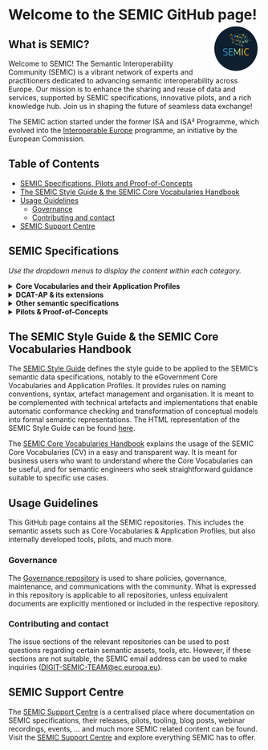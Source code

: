 # Welcome to the SEMIC GitHub page! <img align="right" src="https://github.com/SEMICeu/.github/blob/main/profile/images/SEMIC%20logo.png" width="100" height="100">

## What is SEMIC?  
Welcome to SEMIC! The Semantic Interoperability Community (SEMIC) is a vibrant network of experts and practitioners dedicated to advancing semantic interoperability across Europe. Our mission is to enhance the sharing and reuse of data and services, supported by SEMIC specifications, innovative pilots, and a rich knowledge hub. Join us in shaping the future of seamless data exchange!  

The SEMIC action started under the former ISA and ISA² Programme, which evolved into the [Interoperable Europe](https://joinup.ec.europa.eu/interoperable-europe) programme, an initiative by the European Commission.
  
## Table of Contents  
- [SEMIC Specifications, Pilots and Proof-of-Concepts](#semic-specification)
- [The SEMIC Style Guide & the SEMIC Core Vocabularies Handbook](#style-guide-handbook) 
- [Usage Guidelines](#usage-guidelines)  
  - [Governance](#governance)
  - [Contributing and contact](#contributing)
- [SEMIC Support Centre](#ssc)

## <a name="semic-specification"></a> SEMIC Specifications
*Use the dropdown menus to display the content within each category.*
<details>      
  <summary><b>Core Vocabularies and their Application Profiles</b></summary>
  <table>      
    <tr>      
      <th>Specification</th>      
      <th>Description</th>       
    </tr>
    <tr>  
      <td>  
        <p align="center">  
          <img src="https://github.com/SEMICeu/.github/blob/main/profile/images/Core%20Business.png" alt="Core Business Vocabulary" width="75" height="75">  
        </p>  
      </td>      
      <td> The <a href="https://github.com/SEMICeu/Core-Business-Vocabulary">Core Business Vocabulary (CBV)</a> is a simplified, reusable and extensible data model that captures the fundamental characteristics of a legal entity, e.g. the legal name, the activity, address, etc.</td>      
    </tr>
    <tr>  
      <td>  
        <p align="center">  
          <img src="https://github.com/SEMICeu/.github/blob/main/profile/images/Core%20Criterion%20%26%20Core%20Evidence.png" alt="Core Criterion and Core Evidence Vocabulary" width="75" height="75">  
        </p>  
      </td>      
      <td> The <a href="https://github.com/SEMICeu/CCCEV">Core Criterion and Core Evidence Vocabulary (CCCEV)</a> is a simplified, reusable, and extensible data model that captures the fundamental characteristics of criterion and evidence, and is designed to support the exchange of information between organizations.</td>      
    </tr>    
    <tr>  
      <td>  
        <p align="center">  
          <img src="https://github.com/SEMICeu/.github/blob/main/profile/images/Core%20Location.png" alt="Core Location Vocabulary" width="75" height="75">  
        </p>  
      </td>      
      <td> The <a href="https://github.com/SEMICeu/Core-Location-Vocabulary">Core Location Vocabulary (CLV)</a> is a simplified, reusable and extensible data model that captures the fundamental characteristics of a location, represented as an address, a geographic name, or a geometry.</td>      
    </tr>  
    <tr>  
      <td>  
        <p align="center">  
          <img src="https://github.com/SEMICeu/.github/blob/main/profile/images/Core%20Person.png" alt="Core Person Vocabulary" width="75" height="75">  
        </p>  
      </td>      
      <td> The <a href="https://github.com/SEMICeu/Core-Person-Vocabulary">Core Person Vocabulary (CPV)</a>is a simplified, reusable and extensible data model that captures the fundamental characteristics of a person, e.g. their name, their gender, their date of birth, their address, etc.</td>      
    </tr>  
    <tr>  
      <td>  
        <p align="center">  
          <img src="https://github.com/SEMICeu/.github/blob/main/profile/images/CPEV.png" alt="Core Public Event Vocabulary" width="75" height="75">  
        </p>  
      </td>      
      <td> The <a href="https://github.com/SEMICeu/Core-Public-Event-Vocabulary">Core Public Event Vocabulary (CPEV)</a> is a simplified, reusable and extensible data model that captures the fundamental characteristics of a public event, e.g. the title, the date, the location, the organiser etc.</td>      
    </tr>  
    <tr>  
      <td>  
        <p align="center">  
          <img src="https://github.com/SEMICeu/.github/blob/main/profile/images/CPOV.png" alt="Core Public Organisation Vocabulary" width="75" height="75">  
        </p>  
      </td>      
      <td> The <a href="https://github.com/SEMICeu/CPOV">Core Public Organisation Vocabulary (CPOV)</a> provides a common data model for describing public organisations in the European Union.</td>      
    </tr>   
     <tr>    
      <td>  
        <p align="center">  
          <img src="https://github.com/SEMICeu/.github/blob/main/profile/images/CPSV-AP.png" alt="CPSV-AP" width="75" height="75">  
        </p>  
      </td>    
      <td>The <a href="https://github.com/SEMICeu/CPSV-AP">Core Public Service Vocabulary Application Profile (CPSV-AP)</a> is a reusable and common data set to describe European public services.</td>    
    </tr>    
    <tr>  
      <td>  
        <p align="center">  
          <img src="https://github.com/SEMICeu/.github/blob/main/profile/images/Core%20Vocabulary%20Glossary.png" alt="Core Vocabulary Glossary" width="75" height="75">  
        </p>  
      </td>      
      <td> The <a href="https://github.com/SEMICeu/Consolidated-Core-Vocabularies">Core Vocabulary glossary</a> is the name space containing all the terms defined and used in the Core Vocabularies.</td>      
    </tr> 
  </table>      
</details>  

<details>    
  <summary><b>DCAT-AP & its extensions</b></summary>    
  <table>    
    <tr>    
      <th>Application Profiles</th>    
      <th>Description</th>
    </tr>
    <tr>    
      <td>  
        <p align="center">  
          <img src="https://github.com/SEMICeu/.github/blob/main/profile/images/DCAT-AP.png" alt="DCAT-AP" width="75" height="75">  
        </p>  
      </td>    
      <td>The <a href="https://github.com/SEMICeu/DCAT-AP">Data Catalogue Vocabulary Application Profile (DCAT-AP)</a> is a specification for metadata records, enhancing semantic interoperability across European data portals. Based on W3C's DCAT, it supports standardised dataset descriptions, enabling efficient data exchange and reuse.</td>    
    </tr>
    <tr>    
      <td>  
        <p align="center">  
          <img src="https://github.com/SEMICeu/.github/blob/main/profile/images/DCAT-AP%20for%20HVD.png" alt="DCAT-AP-HVD" width="75" height="75">  
        </p>  
      </td>    
      <td>The annex <a href="https://semiceu.github.io/DCAT-AP/releases/3.0.0-hvd/">DCAT-AP for High-Value Datasets</a> provides guidelines on how to use DCAT-AP taking into account the requirements imposed by the High-Value Dataset Implementing Regulation (HVD IR).</td>    
    </tr>
    <tr>    
      <td>  
        <p align="center">  
          <img src="https://github.com/SEMICeu/.github/blob/main/profile/images/BRegDCAT-AP.png" alt="BRegDCAT-AP" width="75" height="75">  
        </p>  
      </td>    
      <td><a href="https://github.com/SEMICeu/BRegDCAT-AP">BRegDCAT-AP</a> is an extension of DCAT-AP for describing base registries. It interconnects public services with base registries and their associated services.</td>    
    </tr>  
    <tr>    
      <td>  
        <p align="center">  
          <img src="https://github.com/SEMICeu/.github/blob/main/profile/images/GeoDCAT-AP.png" alt="GeoDCAT-AP" width="75" height="75">  
        </p>  
      </td>    
      <td><a href="https://github.com/SEMICeu/GeoDCAT-AP">GeoDCAT-AP</a> is an extension of DCAT-AP for describing geospatial datasets, dataset series and services.</td>    
    </tr>
    <tr>    
      <td>  
        <p align="center">  
          <img src="https://github.com/SEMICeu/.github/blob/main/profile/images/MLDCAT-AP.png" alt="MLDCAT-AP" width="75" height="75">  
        </p>  
      </td>    
      <td><a href="https://github.com/SEMICeu/MLDCAT-AP">MLDCAT-AP</a> is an extension of DCAT-AP for describing machine learning models, together with their datasets, quality measured on the datasets and citing papers.</td>    
    </tr>    
    <tr>    
      <td>  
        <p align="center">  
          <img src="https://github.com/SEMICeu/.github/blob/main/profile/images/StatDCAT-AP.png" alt="StatDCAT-AP" width="75" height="75">  
        </p>  
      </td>    
      <td><a href="https://github.com/SEMICeu/StatDCAT-AP">STATDCAT-AP</a> is an extension of DCAT-AP for describing statistical datasets.</td>    
    </tr>    
  </table>    
</details>    

<details>      
  <summary><b>Other semantic specifications</b></summary>      
  <table>      
    <tr>      
      <th>Other semantic specifications</th>      
      <th>Description</th>      
    </tr> 
    <tr>  
      <td>  
        <p align="center">  
          <img src="https://github.com/SEMICeu/.github/blob/main/profile/images/ADMS.png" alt="Asset Description Metadata Schema Vocabulary (ADMS)" width="75" height="75">  
        </p>  
      </td>      
      <td><a href="https://github.com/SEMICeu/ADMS">ADMS</a> is a vocabulary for describing interoperability assets, enhancing their discoverability for ICT developers by standardising metadata for easier exploration and access.</td>      
    </tr>
    <tr>  
      <td>  
        <p align="center">  
          <img src="https://github.com/SEMICeu/.github/blob/main/profile/images/ADMS-AP.png" alt="Asset Description Metadata Schema Application Profile (ADMS-AP)" width="75" height="75">  
        </p>  
      </td>      
      <td><a href="https://github.com/SEMICeu/ADMS-AP">ADMS-AP</a> extends the use of ADMS for the description of other types of interoperability solutions, meaning solutions covering the political, legal, organisational and technical interoperability layers.</td>      
    </tr>
    <tr>  
      <td>  
        <p align="center">  
          <img src="https://github.com/SEMICeu/.github/blob/main/profile/images/DCAT-AP%20Feeds.png" alt="DCAT-AP feeds" width="75" height="75">  
        </p>  
      </td>      
      <td>A <a href="https://github.com/SEMICeu/LDES-DCAT-AP-feeds">DCAT-AP Feed</a> is a Linked Data Event Stream with containing ActivityStream entities Create, Update and Delete, about the DCAT-AP entities in a catalog.</td>      
    </tr>
    <tr>    
      <td>  
        <p align="center">  
          <img src="https://github.com/SEMICeu/.github/blob/main/profile/images/LDES.png" alt="Linked Data Event Streams (LDES)" width="75" height="75">  
        </p>  
      </td>      
      <td><a href="https://github.com/SEMICeu/LinkedDataEventStreams">Linked Data Event Streams (LDES)</a> is a technical standard that applies linked data principles to data streams.</td>      
    </tr>    
    <tr>  
      <td>  
        <p align="center">  
          <img src="https://github.com/SEMICeu/.github/blob/main/profile/images/SDG%20Search%20Service%20Model.png" alt="SDG-search-service-model" width="75" height="75">  
        </p>  
      </td>      
      <td>The <a href="https://github.com/SEMICeu/SDG-search-service-model">SDG Search Service model</a> enables competent authorities to use common metadata to structure their public services, independently from the level of granularity or complexity of these services.</td>      
    </tr>  
    <tr>  
      <td>  
        <p align="center">  
          <img src="https://github.com/SEMICeu/.github/blob/main/profile/images/STR-AP.png" alt="Short Term Rentals Application Profile (STR-AP)" width="75" height="75">  
        </p>  
      </td>      
      <td>The<a href="https://github.com/SEMICeu/STR-AP"> Short-Term Rental Application Profile (STR-AP)</a> harmonises and streamlines the framework for data generation and data sharing on short-term accommodation rental services across the EU.</td>      
    </tr>      
  </table> 
  
</details>  
<details>      
  <summary><b>Pilots & Proof-of-Concepts</b></summary>      
<table>  
    <tbody>  
        <tr>  
            <td>  
                <p><strong>Name</strong></p>  
            </td>  
            <td>  
                <p><strong>Description</strong></p>  
            </td>  
            <td>  
                <p><strong>Status</strong></p>  
            </td>  
        </tr>  
        <tr>  
              <td>  
                  <p><u><a href="https://github.com/SEMICeu/LLM-for-Tourism">LLM for tourism PoC</a></u></p>  
              </td>  
              <td>A proof-of-concept on retraining Large Language Models (LLMs) with domain-specific data from the European public sector can enhance the performance and interpretability of AI in clustering pledges related to the Transition Pathway for Tourism.</td>  
              <td>  
                  <p>Ongoing</p>  
              </td>  
        </tr> 
        <tr>  
            <td>  
                <p><u><a href="https://github.com/SEMICeu/SDK-Solid">SDK Solid PoC</a></u></p>  
            </td>  
            <td>  
                <p>A software development kit for the Solid protocol.</p>  
            </td>  
            <td>  
                <p>Ongoing</p>  
            </td> 
        <tr>  
            <td>  
                <p><u><a href="https://github.com/SEMICeu/semic_pledges">Text Mining on GROW Tourism Pledges Pilot</a></u></p>  
            </td>  
            <td>  
                <p>A proof-of-concept on the use of text mining for the analysis of pledges on the Transition Pathway for Tourism.</p>  
            </td>  
            <td>  
                <p>Ongoing</p>  
            </td>  
        </tr>
       <tr>  
            <td>  
                <p><u><a href="https://github.com/SEMICeu/iso-19139-to-dcat-ap/tree/dev">ISO:19139 to DCAT-AP PoC</a></u></p>  
            </td>  
            <td>  
                <p>A proof of concept for the transformation of ISO:19139 to GeoDCAT-AP compliant metadata.</p>  
            </td>  
            <td>  
                <p>Completed in 2024</p>  
            </td>  
        </tr> 
        </tr>   
        <tr>  
            <td>  
                <p><u><a href="https://github.com/SEMICeu/NIFO_pilot">NIFO Pilot</a></u></p>  
            </td>  
            <td>  
                <p>A pilot to convert existig Word-based NIFO factsheets into structured data following the Resource Description Framework (RDF).</p>  
            </td>  
            <td>  
                <p>Completed in 2023</p>  
            </td>  
        </tr>  
        <tr>  
            <td>  
                <p><u><a href="https://github.com/SEMICeu/csw-4-web">CSW-4-Web</a></u></p>  
            </td>  
            <td>  
                <p>A proof-of-concept API designed to expose a&nbsp;CSW&nbsp;endpoint in a Web-friendly way, and enabling the exploration of its content without the need of specific client applications.</p>  
            </td>  
            <td>  
                <p>Completed in 2020</p>  
            </td>  
        </tr>  
        <tr>  
            <td>  
                <p><u><a href="https://github.com/SEMICeu/dcat-ap-rdf2html">DCAT-AP RDF2HTML PoC</a></u></p>  
            </td>  
            <td>  
                <p>A proof-of-concept for the HTML+RDFa representation of metadata based on&nbsp;DCAT-AP, and related extensions (as&nbsp;GeoDCAT-AP).</p>  
            </td>  
            <td>  
                <p>Completed in 2021</p>  
            </td>  
        </tr>  
        <tr>  
            <td>  
                <p><u><a href="https://github.com/SEMICeu/epsg-to-rdf">EPSG to RDF PoC</a></u></p>  
            </td>  
            <td>  
                <p>A a proof-of-concept for the RDF representation of the OGC EPSG register of coordinate reference systems, extending the RDF mappings for reference systems defined in GeoDCAT-AP.</p>  
            </td>  
            <td>  
                <p>Completed in 2021</p>  
            </td>  
        </tr>  
        <tr>  
            <td>  
                <p><u><a href="https://github.com/SEMICeu/iana-to-rdf">IANA to RDF PoC</a></u></p>  
            </td>  
            <td>  
                <p>A proof-of-concept for the RDF representation of the&nbsp;IANA registry, generated from its XML distributions.</p>  
            </td>  
            <td>  
                <p>Completed in 2021</p>  
            </td>  
        </tr>  
        <tr>  
            <td>  
                <p><u><a href="https://github.com/SEMICeu/Trento_conversionToRDF">Trento to RDF PoC</a></u></p>  
            </td>  
            <td>  
                <p>A proof-of-concept for automated testing based on CPSV-AP Creator.</p>  
            </td>  
            <td>  
                <p>Completed in 2019</p>  
            </td>  
        </tr>  
        <tr>  
            <td>  
                <p><u><a href="https://github.com/SEMICeu/cpsv-ap_harvester_federalPilot_Belgium">Crossborder CPSV-AP Federal Harvester Pilot (Belgium)</a></u></p>  
            </td>  
            <td>  
                <p>A federal catalogue of public services, compiling public service descriptions at the Walloon, Flemish and federal levels, all displayed on a user-friendly and easily searchable webpage.</p>  
            </td>  
            <td>  
                <p>Completed in 2018</p>  
            </td>  
        </tr>  
        <tr>  
            <td>  
                <p><u><a href="https://github.com/SEMICeu/cpsv-ap_harvester_xborderPilot_Estonia_Finland">Crossborder CPSV-AP Harvester Pilot (Estonia-Finland)</a></u></p>  
            </td>  
            <td>  
                <p>A cross-border catalogue of public services, i.e. a catalogue of public services at European level. Public service descriptions from Estonia and Finland are harvested, transformed and displayed on a user-friendly webpage.</p>  
            </td>  
            <td>  
                <p>Completed in 2018</p>  
            </td>            
        </tr>  
        <tr>  
            <td>  
                <p><u><a href="https://github.com/SEMICeu/cpsv-ap_harvester_xborderPilot_PortugalSpain">Crossborder CPSV-AP Harvester Pilot (Portugal-Spain)</a></u></p>  
            </td>  
            <td>  
                <p>A cross-border catalogue of public services, i.e. a catalogue of public services at European level. Public service descriptions from Spain and Portugal are harvested, transformed and displayed on a user-friendly webpage.</p>  
            </td>  
            <td>  
                <p>Completed in 2018</p>  
            </td>  
        </tr>  
        <tr>  
            <td>  
                <p><u><a href="https://github.com/SEMICeu/Epirus_pilot">Epirus Pilot</a></u></p>  
            </td>  
            <td>  
                <p>Configurations for OpenRefine to transform Excel Epirus data into CPSV-AP.</p>  
            </td>  
            <td>  
                <p>Completed in 2018</p>  
            </td>  
        </tr>  
        <tr>  
            <td>  
                <p><u><a href="https://github.com/SEMICeu/e-legislation-pilot">e-Legislation Pilot</a></u></p>  
            </td>  
            <td>  
                <p>Pilot to develop a reusable proof of concept, to demonstrate the benefits of publishing legal information as (linked) open data, using the ELI ontology.</p>  
            </td>  
            <td>  
                <p>Completed in 2016</p>  
            </td>  
        </tr>  
    </tbody>  
</table>   
</details>

## <a name="style-guide-handbook"></a> The SEMIC Style Guide & the SEMIC Core Vocabularies Handbook
The [SEMIC Style Guide](https://github.com/SEMICeu/style-guide) defines the style guide to be applied to the SEMIC’s semantic data specifications, notably to the eGovernment Core Vocabularies and Application Profiles. It provides rules on naming conventions, syntax, artefact management and organisation. It is meant to be complemented with technical artefacts and implementations that enable automatic conformance checking and transformation of conceptual models into formal semantic representations. The HTML representation of the SEMIC Style Guide can be found [here](https://semiceu.github.io/style-guide/1.0.0/index.html).

The [SEMIC Core Vocabularies Handbook](https://joinup.ec.europa.eu/sites/default/files/inline-files/ISA%20Handbook%20for%20using%20Core%20Vocabularies.pdf) explains the usage of the SEMIC Core Vocabularies (CV) in a easy and transparent way. It is meant for business users who want to understand where the Core Vocabularies can be useful, and for semantic engineers who seek straightforward guidance suitable to specific use cases.

## <a name="usage-guidelines"></a> Usage Guidelines  
This GitHub page contains all the SEMIC repositories. This includes the semantic assets such as Core Vocabularies & Application Profiles, but also internally developed tools, pilots, and much more.  
  
### <a name="governance"></a> Governance  
The [Governance repository](https://github.com/SEMICeu/Governance) is used to share policies, governance, maintenance, and communications with the community. What is expressed in this repository is applicable to all repositories, unless equivalent documents are explicitly mentioned or included in the respective repository.  
  
### <a name="contributing"></a> Contributing and contact  
The issue sections of the relevant repositories can be used to post questions regarding certain semantic assets, tools, etc. However, if these sections are not suitable, the SEMIC email address can be used to make inquiries ([DIGIT-SEMIC-TEAM@ec.europa.eu](mailto:DIGIT-SEMIC-TEAM@ec.europa.eu)).  

## <a name="ssc"></a> SEMIC Support Centre
The [SEMIC Support Centre](https://joinup.ec.europa.eu/collection/semic-support-centre/event/fourth-working-group-webinar-revision-geodcat-ap) is a centralised place where documentation on SEMIC specifications, their releases, pilots, tooling, blog posts, webinar recordings, events, … and much more SEMIC related content can be found. Visit the [SEMIC Support Centre](https://joinup.ec.europa.eu/collection/semic-support-centre/event/fourth-working-group-webinar-revision-geodcat-ap) and explore everything SEMIC has to offer.
